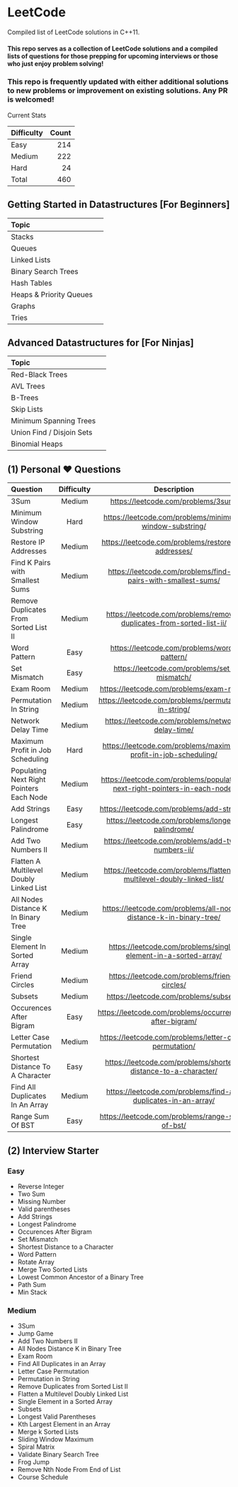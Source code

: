 # LeetCode

Compiled list of LeetCode solutions in C++11.

#### This repo serves as a collection of LeetCode solutions and a compiled lists of questions for those prepping for upcoming interviews or those who just enjoy problem solving!

### This repo is frequently updated with either additional solutions to new problems or improvement on existing solutions. Any PR is welcomed!

Current Stats

| Difficulty | Count |
| :--------- | ----: |
| Easy       |   214 |
| Medium     |   222 |
| Hard       |    24 |
| Total      |   460 |

## Getting Started in Datastructures [For Beginners]

|  Topic  |  |
| :--------- | ----: |
| Stacks       |    |
| Queues       |    |
| Linked Lists       |    |
| Binary Search Trees      |    |
| Hash Tables      |    |
| Heaps & Priority Queues     |    |
| Graphs      |    |
| Tries      |    |

## Advanced Datastructures for [For Ninjas]

|  Topic  |  |
| :--------- | ----: |
| Red-Black Trees      |    |
| AVL Trees      |    |
| B-Trees      |    |
| Skip Lists      |    |
| Minimum Spanning Trees      |    |
| Union Find / Disjoin Sets      |    |
| Binomial Heaps      |    |


## (1) Personal &hearts; Questions

| Question                                 | Difficulty |                                Description                                 | C++ |
| :--------------------------------------- | :--------: | :------------------------------------------------------------------------: | --: |
| 3Sum                                     |   Medium   |                    https://leetcode.com/problems/3sum/                     |     |
| Minimum Window Substring                 |    Hard    |          https://leetcode.com/problems/minimum-window-substring/           |     |
| Restore IP Addresses                     |   Medium   |            https://leetcode.com/problems/restore-ip-addresses/             |     |
| Find K Pairs with Smallest Sums          |   Medium   |       https://leetcode.com/problems/find-k-pairs-with-smallest-sums/       |     |
| Remove Duplicates From Sorted List II    |   Medium   |    https://leetcode.com/problems/remove-duplicates-from-sorted-list-ii/    |     |
| Word Pattern                             |    Easy    |                https://leetcode.com/problems/word-pattern/                 |     |
| Set Mismatch                             |    Easy    |                https://leetcode.com/problems/set-mismatch/                 |     |
| Exam Room                                |   Medium   |                  https://leetcode.com/problems/exam-room/                  |     |
| Permutation In String                    |   Medium   |            https://leetcode.com/problems/permutation-in-string/            |     |
| Network Delay Time                       |   Medium   |             https://leetcode.com/problems/network-delay-time/              |     |
| Maximum Profit in Job Scheduling         |    Hard    |      https://leetcode.com/problems/maximum-profit-in-job-scheduling/       |     |
| Populating Next Right Pointers Each Node |   Medium   | https://leetcode.com/problems/populating-next-right-pointers-in-each-node/ |     |
| Add Strings                              |    Easy    |                 https://leetcode.com/problems/add-strings/                 |     |
| Longest Palindrome                       |    Easy    |             https://leetcode.com/problems/longest-palindrome/              |     |
| Add Two Numbers II                       |   Medium   |             https://leetcode.com/problems/add-two-numbers-ii/              |     |
| Flatten A Multilevel Doubly Linked List  |   Medium   |   https://leetcode.com/problems/flatten-a-multilevel-doubly-linked-list/   |     |
| All Nodes Distance K In Binary Tree      |   Medium   |     https://leetcode.com/problems/all-nodes-distance-k-in-binary-tree/     |     |
| Single Element In Sorted Array           |   Medium   |      https://leetcode.com/problems/single-element-in-a-sorted-array/       |     |
| Friend Circles                           |   Medium   |               https://leetcode.com/problems/friend-circles/                |     |
| Subsets                                  |   Medium   |                   https://leetcode.com/problems/subsets/                   |     |
| Occurences After Bigram                  |    Easy    |          https://leetcode.com/problems/occurrences-after-bigram/           |     |
| Letter Case Permutation                  |   Medium   |           https://leetcode.com/problems/letter-case-permutation/           |     |
| Shortest Distance To A Character         |    Easy    |      https://leetcode.com/problems/shortest-distance-to-a-character/       |     |
| Find All Duplicates In An Array          |   Medium   |       https://leetcode.com/problems/find-all-duplicates-in-an-array/       |     |
| Range Sum Of BST                         |    Easy    |              https://leetcode.com/problems/range-sum-of-bst/               |     |

## (2) Interview Starter

### Easy

- Reverse Integer
- Two Sum
- Missing Number
- Valid parentheses
- Add Strings
- Longest Palindrome
- Occurences After Bigram
- Set Mismatch
- Shortest Distance to a Character
- Word Pattern
- Rotate Array
- Merge Two Sorted Lists
- Lowest Common Ancestor of a Binary Tree
- Path Sum
- Min Stack

### Medium

- 3Sum
- Jump Game
- Add Two Numbers II
- All Nodes Distance K in Binary Tree
- Exam Room
- Find All Duplicates in an Array
- Letter Case Permutation
- Permutation in String
- Remove Duplicates from Sorted List II
- Flatten a Multilevel Doubly Linked List
- Single Element in a Sorted Array
- Subsets
- Longest Valid Parentheses
- Kth Largest Element in an Array
- Merge k Sorted Lists
- Sliding Window Maximum
- Spiral Matrix
- Validate Binary Search Tree
- Frog Jump
- Remove Nth Node From End of List
- Course Schedule
